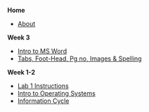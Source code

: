 **Home**
- [About](/)

<!--
**Week 12**
- [Diagramming Tools](wk12/diagramming_software)
- [Flowcharts](wk12/flowcharts)
- [Architecture Diagrams](wk12/deployment_diagrams)

**Week 11**
- [Digital Images](wk11/images_resolution)
- [Images Compression](wk11/images_compression)
- [PGP/GPG Key Creation Review](wk11/gpg_pgp)

**Week 10**
- [Cloud Computing](wk10/cloud_computing)
- [Intro to Encryption](wk10/intro_encryption)
- [Passwords](wk10/passwords)

**Week 9**
- [Internet Protocols](wk9/internet_protocols)
- [Networking](wk9/networking_pt1)
- [Reaching the Internet](wk9/reaching_internet)
- [Networking pt2: Assignment 3 content](wk9/networking_pt2)

**Week 7-8**
- [Intro to Excel](wk4/intro-excel)
- [Presentation Tools](wk4/presentation-software)
- [Excel Functions](wk5/excel_functions)
- [Excel Charts](wk5/excel_chart)
- [Sorting Filtering & Formatting](wk6/sorting-filtering-formatting)

**Week 6**
- [Scripting w/ Bash](wk6/bash_scripting)
- [Assignment 2 Instructions](wk7/pwsh_scripting_assignment)
- [Lab 2 Instructions](wk7/pwsh_scripting_lab)

**Week 5**
- [Intro to Command Line](wk7/intro-command-line)
- [Scripting w/ PowerShell](wk7/pwsh_scripting)

**Week 4**
- [Footnotes & Bibliography](wk4/footnotes-bibliography.md)
- [One Drive](wk3/one-drive.md)
- [Collaborative Editing](wk3/collaborative-editing.md)
-->

**Week 3**
- [Intro to MS Word](wk2/intro-word.md)
- [Tabs, Foot-Head, Pg no, Images & Spelling](wk3/tab-foot-head-pg-images-review.md)

**Week 1-2**
- [Lab 1 Instructions](wk2/lab1-compression.md)
- [Intro to Operating Systems](wk2/operating_systems.md)
- [Information Cycle](wk1/information_cycle.md)
